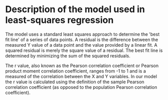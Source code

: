 # Description of the model used in least-squares regression

The model uses a standard least squares approach to determine the 'best fit line'
of a series of data points. A residual is the difference between the measured Y
value of a data point and the value provided by a linear fit. A squared residual
is merely the square value of a residual. The best fit line is determined by
minimizing the sum of the squared residuals.

The r value, also known as the Pearson correlation coefficient or Pearson product
moment correlation coefficient, ranges from -1 to 1 and is a measured of the
correlation between the X and Y variables. In our model the r value is
calculated using the definition of the sample Pearson correlation coefficient
(as opposed to the population Pearson correlation coefficient).